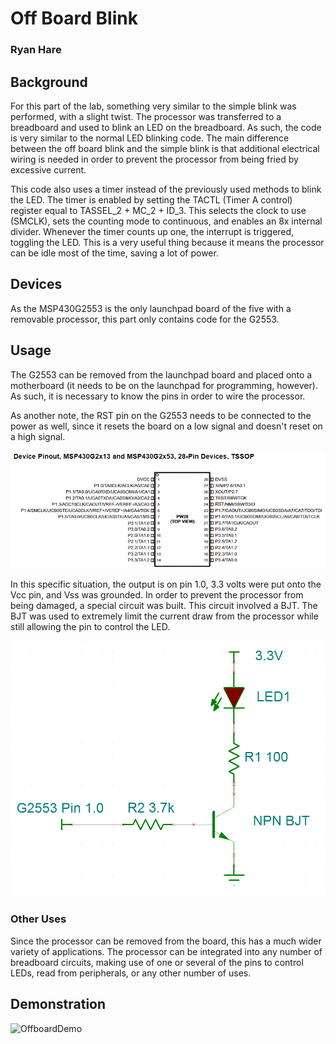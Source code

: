 # Off Board Blink
### Ryan Hare

## Background
For this part of the lab, something very similar to the simple blink was performed, with a slight twist. The processor was transferred to a breadboard and used to blink an LED on the breadboard. As such, the code is very similar to the normal LED blinking code. The main difference between the off board blink and the simple blink is that additional electrical wiring is needed in order to prevent the processor from being fried by excessive current.

This code also uses a timer instead of the previously used methods to blink the LED. The timer is enabled by setting the TACTL (Timer A control) register equal to TASSEL_2 + MC_2 + ID_3. This selects the clock to use (SMCLK), sets the counting mode to continuous, and enables an 8x internal divider. Whenever the timer counts up one, the interrupt is triggered, toggling the LED. This is a very useful thing because it means the processor can be idle most of the time, saving a lot of power.
## Devices
As the MSP430G2553 is the only launchpad board of the five with a removable processor, this part only contains code for the G2553.
## Usage
The G2553 can be removed from the launchpad board and placed onto a motherboard (it needs to be on the launchpad for programming, however). As such, it is necessary to know the pins in order to wire the processor.

As another note, the RST pin on the G2553 needs to be connected to the power as well, since it resets the board on a low signal and doesn't reset on a high signal.

![G2553Pins](https://raw.githubusercontent.com/RU09342/lab-2-blinking-leds-RyanH98/master/Off_Board%20Blink/Assets/G2553Pins.PNG)

In this specific situation, the output is on pin 1.0, 3.3 volts were put onto the Vcc pin, and Vss was grounded. In order to prevent the processor from being damaged, a special circuit was built. This circuit involved a BJT. The BJT was used to extremely limit the current draw from the processor while still allowing the pin to control the LED.

![OffboardCircuit](https://raw.githubusercontent.com/RU09342/lab-2-blinking-leds-RyanH98/master/Off_Board%20Blink/Assets/OffboardCircuit.PNG)
### Other Uses
Since the processor can be removed from the board, this has a much wider variety of applications. The processor can be integrated into any number of breadboard circuits, making use of one or several of the pins to control LEDs, read from peripherals, or any other number of uses.
## Demonstration
![OffboardDemo](https://github.com/RU09342/lab-2-blinking-leds-RyanH98/blob/master/Off_Board%20Blink/Assets/OffboardDemo.gif?raw=true)
